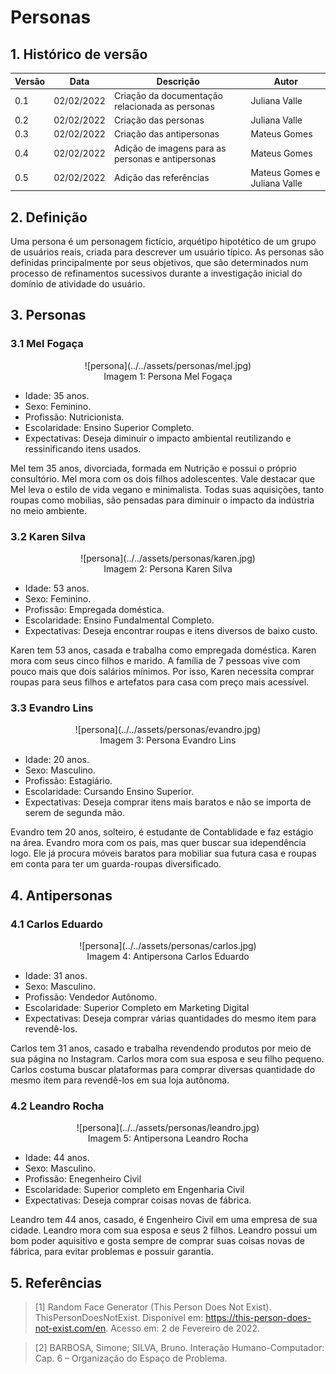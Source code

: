 # Personas

## 1. Histórico de versão

| Versão | Data       | Descrição                                           | Autor         |
| ------ | ---------- | --------------------------------------------------- | ------------  | 
| 0.1    | 02/02/2022 | Criação da documentação relacionada as personas     | Juliana Valle |
| 0.2    | 02/02/2022 | Criação das personas                                | Juliana Valle |
| 0.3    | 02/02/2022 | Criação das antipersonas                            | Mateus Gomes  |
| 0.4    | 02/02/2022 | Adição de imagens para as personas e antipersonas    | Mateus Gomes  |
| 0.5    | 02/02/2022 | Adição das referências                              | Mateus Gomes e Juliana Valle |

## 2. Definição
Uma persona é um personagem fictício, arquétipo hipotético de um grupo de usuários reais, criada para descrever um usuário típico. As personas são definidas principalmente por seus objetivos, que são determinados num processo de refinamentos sucessivos durante a investigação inicial do domínio de atividade do usuário.

## 3. Personas

### 3.1 Mel Fogaça

<center>
![persona](../../assets/personas/mel.jpg)
<figcaption>Imagem 1: Persona Mel Fogaça</figcaption>
</center>

- Idade: 35 anos.
- Sexo: Feminino.
- Profissão: Nutricionista.
- Escolaridade: Ensino Superior Completo.
- Expectativas: Deseja diminuir o impacto ambiental reutilizando e ressinificando itens usados.

Mel tem 35 anos, divorciada, formada em Nutrição e possui o próprio consultório. Mel mora com os dois filhos adolescentes. Vale destacar que Mel leva o estilo de vida vegano e minimalista. Todas suas aquisições, tanto roupas como mobilias, são pensadas para diminuir o impacto da indústria no meio ambiente.

### 3.2 Karen Silva

<center>
![persona](../../assets/personas/karen.jpg)
<figcaption>Imagem 2: Persona Karen Silva</figcaption>
</center>

- Idade: 53 anos.
- Sexo: Feminino.
- Profissão: Empregada doméstica.
- Escolaridade: Ensino Fundalmental Completo.
- Expectativas: Deseja encontrar roupas e itens diversos de baixo custo.

Karen tem 53 anos, casada e trabalha como empregada doméstica. Karen mora com seus cinco filhos e marido. A família de 7 pessoas vive com pouco mais que dois salários mínimos. Por isso, Karen necessita comprar roupas para seus filhos e artefatos para casa com preço mais acessível.

### 3.3 Evandro Lins

<center>
![persona](../../assets/personas/evandro.jpg)
<figcaption>Imagem 3: Persona Evandro Lins</figcaption>
</center>

- Idade: 20 anos.
- Sexo: Masculino.
- Profissão: Estagiário.
- Escolaridade: Cursando Ensino Superior.
- Expectativas: Deseja comprar itens mais baratos e não se importa de serem de segunda mão.

Evandro tem 20 anos, solteiro, é estudante de Contablidade e faz estágio na área. Evandro mora com os pais, mas quer buscar sua idependência logo. Ele já procura móveis baratos para mobiliar sua futura casa e roupas em conta para ter um guarda-roupas diversificado.

## 4. Antipersonas

### 4.1 Carlos Eduardo

<center>
![persona](../../assets/personas/carlos.jpg)
<figcaption>Imagem 4: Antipersona Carlos Eduardo</figcaption>
</center>

- Idade: 31 anos.
- Sexo: Masculino.
- Profissão: Vendedor Autônomo.
- Escolaridade: Superior Completo em Marketing Digital
- Expectativas: Deseja comprar várias quantidades do mesmo item para revendê-los.

Carlos tem 31 anos, casado e trabalha revendendo produtos por meio de sua página no Instagram. Carlos mora com sua esposa e seu filho pequeno. Carlos costuma buscar plataformas para comprar diversas quantidade do mesmo item para revendê-los em sua loja autônoma.

### 4.2 Leandro Rocha

<center>
![persona](../../assets/personas/leandro.jpg)
<figcaption>Imagem 5: Antipersona Leandro Rocha</figcaption>
</center>

- Idade: 44 anos.
- Sexo: Masculino.
- Profissão: Enegenheiro Civil
- Escolaridade: Superior completo em Engenharia Civil
- Expectativas: Deseja comprar coisas novas de fábrica.

Leandro tem 44 anos, casado, é Engenheiro Civil em uma empresa de sua cidade. Leandro mora com sua esposa e seus 2 filhos. Leandro possui um bom poder aquisitivo e gosta sempre de comprar suas coisas novas de fábrica, para evitar problemas e possuir garantia.

## 5. Referências

> [1] Random Face Generator (This Person Does Not Exist). ThisPersonDoesNotExist. Disponível em: <https://this-person-does-not-exist.com/en>. Acesso em: 2 de Fevereiro de 2022.

> [2] BARBOSA, Simone; SILVA, Bruno. Interação Humano-Computador: Cap. 6 – Organização do Espaço de Problema.